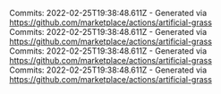 Commits: 2022-02-25T19:38:48.611Z - Generated via https://github.com/marketplace/actions/artificial-grass
<br>
Commits: 2022-02-25T19:38:48.611Z - Generated via https://github.com/marketplace/actions/artificial-grass
<br>
Commits: 2022-02-25T19:38:48.611Z - Generated via https://github.com/marketplace/actions/artificial-grass
<br>
Commits: 2022-02-25T19:38:48.611Z - Generated via https://github.com/marketplace/actions/artificial-grass
<br>
